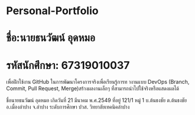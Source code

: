 # Personal-Portfolio
# ชื่อ:นายธนวัฒน์ อุดหมอ
# รหัสนักศึกษา: 67319010037
เพื่อฝึกใช้งาน GitHub ในการพัฒนาโครงการจริงเพื่อเรียนรู้การท างานแบบ DevOps (Branch, Commit, Pull Request, Merge)สร้างผลงานเล็กๆ ที่สามารถนำไปใช้จริงหรือแสดงผลได้

ชื่อนายธนวัฒน์ อุดหมอ เกิดวันที่ 21 มีนาคม พ.ศ.2549 ที่อยู่ 121/1 หมู่ 1 บ.ต้นธงชัย ต.ต้นธงชัย อ.เมื่องลำปาง จ.ลำปาง
ระดับการศึกษา ปวส. วิทยาลัยเทคนิคลําปาง 